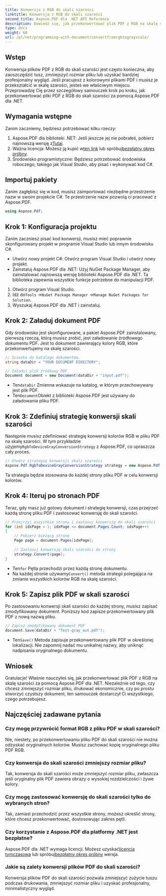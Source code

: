 ```yaml
---
title: Konwersja z RGB do skali szarości
linktitle: Konwersja z RGB do skali szarości
second_title: Aspose.PDF dla .NET API Reference
description: Dowiedz się, jak przekonwertować plik PDF z RGB na skalę szarości za pomocą Aspose.PDF dla .NET. Przewodnik krok po kroku, który upraszcza konwersję kolorów PDF i oszczędza miejsce w pliku.
type: docs
weight: 60
url: /pl/net/programming-with-document/convertfromrgbtograyscale/
---
```

## Wstęp

Konwersja plików PDF z RGB do skali szarości jest często konieczna, aby zaoszczędzić tusz, zmniejszyć rozmiar pliku lub uzyskać bardziej profesjonalny wygląd. Jeśli pracujesz z kolorowymi plikami PDF i musisz je przekształcić w skalę szarości, jesteś we właściwym miejscu. Przeprowadzę Cię przez szczegółowy samouczek krok po kroku, jak przekonwertować pliki PDF z RGB do skali szarości za pomocą Aspose.PDF dla .NET.

## Wymagania wstępne

Zanim zaczniemy, będziesz potrzebować kilku rzeczy:

1.  Aspose.PDF dla biblioteki .NET: Jeśli jeszcze jej nie pobrałeś, pobierz najnowszą wersję z[Tutaj](https://releases.aspose.com/pdf/net/).
2.  Ważna licencja: Możesz ją kupić w[ten link](https://purchase.aspose.com/buy) lub spróbuj[bezpłatny okres próbny](https://releases.aspose.com/).
3. Środowisko programistyczne: Będziesz potrzebować środowiska roboczego, takiego jak Visual Studio, aby pisać i wykonywać kod C#.

## Importuj pakiety

Zanim zagłębisz się w kod, musisz zaimportować niezbędne przestrzenie nazw w swoim projekcie C#. Te przestrzenie nazw pozwolą ci pracować z Aspose.PDF.

```csharp
using Aspose.Pdf;
```

## Krok 1: Konfiguracja projektu

Zanim zaczniesz pisać kod konwersji, musisz mieć poprawnie skonfigurowany projekt w programie Visual Studio lub innym środowisku C#.

- Utwórz nowy projekt C#: Otwórz program Visual Studio i utwórz nowy projekt.
- Zainstaluj Aspose.PDF dla .NET: Użyj NuGet Package Manager, aby zainstalować najnowszą wersję biblioteki Aspose.PDF dla .NET. Ta biblioteka zapewnia wszystkie funkcje potrzebne do manipulacji PDF.

1. Otwórz program Visual Studio.
2.  Idź do`Tools` ->`NuGet Package Manager` ->`Manage NuGet Packages for Solution`.
3. Wyszukaj Aspose.PDF dla .NET i zainstaluj.

## Krok 2: Załaduj dokument PDF

Gdy środowisko jest skonfigurowane, a pakiet Aspose.PDF zainstalowany, pierwszą rzeczą, którą musisz zrobić, jest załadowanie źródłowego dokumentu PDF. Jest to dokument zawierający kolory RGB, które przekonwertujemy na skalę szarości.

```csharp
// Ścieżka do katalogu dokumentów.
string dataDir = "YOUR DOCUMENT DIRECTORY";

// Załaduj plik źródłowy PDF
Document document = new Document(dataDir + "input.pdf");
```

-  Ten`dataDir` Zmienna wskazuje na katalog, w którym przechowywany jest plik PDF.
-  Ten`Document`Obiekt z biblioteki Aspose.PDF jest używany do załadowania pliku PDF.

## Krok 3: Zdefiniuj strategię konwersji skali szarości

 Następnie musisz zdefiniować strategię konwersji kolorów RGB w pliku PDF na skalę szarości. W tym przykładzie użyjemy`RgbToDeviceGrayConversionStrategy` z Aspose.PDF, co upraszcza cały proces.

```csharp
// Utwórz strategię konwersji skali szarości
Aspose.Pdf.RgbToDeviceGrayConversionStrategy strategy = new Aspose.Pdf.RgbToDeviceGrayConversionStrategy();
```

Ta strategia będzie stosowana do każdej strony pliku PDF w celu konwersji kolorów.

## Krok 4: Iteruj po stronach PDF

Teraz, gdy masz już gotowy dokument i strategię konwersji, czas przejrzeć każdą stronę pliku PDF i zastosować konwersję do skali szarości. 

```csharp
// Przejrzyj wszystkie strony i zastosuj konwersję do skali szarości
for (int idxPage = 1; idxPage <= document.Pages.Count; idxPage++)
{
    // Pobierz bieżącą stronę
    Page page = document.Pages[idxPage];
    
    // Zastosuj konwersję skali szarości do strony
    strategy.Convert(page);
}
```

-  Ten`for` Pętla przechodzi przez każdą stronę dokumentu.
-  Na każdej stronie używamy`Convert()` metoda strategii polegająca na zmianie wszystkich kolorów RGB na skalę szarości.

## Krok 5: Zapisz plik PDF w skali szarości

Po zastosowaniu konwersji skali szarości do każdej strony, musisz zapisać zmodyfikowany dokument. Poniższy kod zapisze przekonwertowany plik PDF z nową nazwą pliku.

```csharp
// Zapisz zmodyfikowany dokument PDF
document.Save(dataDir + "Test-gray_out.pdf");
```

-  Ten`Save()` Metoda zapisuje przekonwertowany plik PDF w określonej lokalizacji. Nie zapomnij nadać mu unikalnej nazwy, aby uniknąć nadpisania oryginalnego dokumentu.

## Wniosek

Gratulacje! Właśnie nauczyłeś się, jak przekonwertować plik PDF z RGB na skalę szarości za pomocą Aspose.PDF dla .NET. Niezależnie od tego, czy chcesz zmniejszyć rozmiar pliku, drukować ekonomicznie, czy po prostu stworzyć czystszy dokument, ten samouczek dostarczył Ci wszystkiego, czego potrzebujesz.

## Najczęściej zadawane pytania

### Czy mogę przywrócić format RGB z pliku PDF w skali szarości?

Nie, niestety, po przekonwertowaniu pliku PDF do skali szarości nie można odzyskać oryginalnych kolorów. Musisz zachować kopię oryginalnego pliku PDF RGB.

### Czy konwersja do skali szarości zmniejszy rozmiar pliku?

Tak, konwersja do skali szarości może zmniejszyć rozmiar pliku, zwłaszcza jeśli oryginalny plik PDF zawiera obrazy o wysokiej rozdzielczości i żywe kolory.

### Czy mogę zastosować konwersję do skali szarości tylko do wybranych stron?

Tak, zamiast przechodzić przez wszystkie strony, możesz określić strony, które chcesz przekonwertować, dostosowując zakres pętli.

### Czy korzystanie z Aspose.PDF dla platformy .NET jest bezpłatne?

 Aspose.PDF dla .NET wymaga licencji. Możesz uzyskać[licencja tymczasowa](https://purchase.aspose.com/temporary-license/) lub spróbuj[bezpłatny okres próbny](https://releases.aspose.com/) wersja.

### Jakie są zalety konwersji plików PDF do skali szarości?

Konwersja plików PDF do skali szarości pozwala zmniejszyć zużycie tuszu podczas drukowania, zmniejszyć rozmiar pliku i uzyskać profesjonalny, minimalistyczny wygląd.